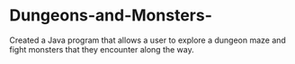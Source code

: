 # Dungeons-and-Monsters-
Created a Java program that allows a user to explore a dungeon maze and fight monsters that they encounter along the way. 
